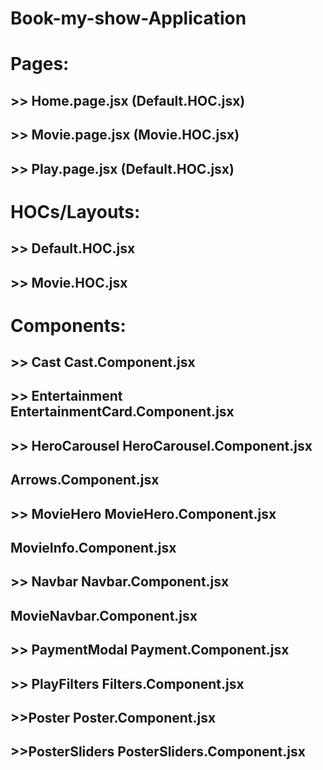 #  Book-my-show-Application

# Pages:
   ## >> Home.page.jsx (Default.HOC.jsx)
   ## >> Movie.page.jsx (Movie.HOC.jsx)
   ## >> Play.page.jsx (Default.HOC.jsx)
    
# HOCs/Layouts:
   ## >> Default.HOC.jsx
   ## >> Movie.HOC.jsx

# Components:
## >> Cast              Cast.Component.jsx
## >> Entertainment     EntertainmentCard.Component.jsx
## >> HeroCarousel      HeroCarousel.Component.jsx
##                      Arrows.Component.jsx
## >> MovieHero         MovieHero.Component.jsx
##                      MovieInfo.Component.jsx
## >> Navbar            Navbar.Component.jsx
##                      MovieNavbar.Component.jsx
## >> PaymentModal      Payment.Component.jsx
## >> PlayFilters       Filters.Component.jsx
## >>Poster             Poster.Component.jsx
## >>PosterSliders      PosterSliders.Component.jsx